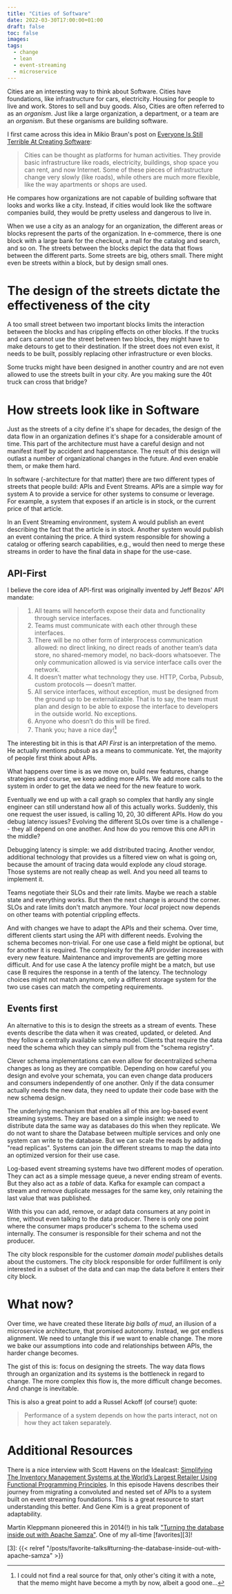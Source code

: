 ```yaml
---
title: "Cities of Software"
date: 2022-03-30T17:00:00+01:00
draft: false
toc: false
images:
tags: 
  - change
  - lean
  - event-streaming
  - microservice
---
```


Cities are an interesting way to think about Software. Cities have foundations,
like infrastructure for cars, electricity. Housing for people to live and work.
Stores to sell and buy goods. Also, Cities are often referred to as an
_organism_. Just like a large organization, a department, or a team are an
_organism_. But these organisms are building software.

I first came across this idea in Mikio Braun's post on [Everyone Is Still
Terrible At Creating Software][0]:

> Cities can be thought as platforms for human activities. They provide basic
> infrastructure like roads, electricity, buildings, shop space you can rent,
> and now Internet. Some of these pieces of infrastructure change very slowly
> (like roads), while others are much more flexible, like the way apartments or
> shops are used.

He compares how organizations are not capable of building software that looks
and works like a city. Instead, if cities would look like the software companies
build, they would be pretty useless and dangerous to live in.

When we use a city as an analogy for an organization, the different areas or
blocks represent the parts of the organization. In e-commerce, there is one
block with a large bank for the checkout, a mall for the catalog and search, and
so on. The streets between the blocks depict the data that flows between the
different parts. Some streets are big, others small. There might even be
streets within a block, but by design small ones.

# The design of the streets dictate the effectiveness of the city

A too small street between two important blocks limits the interaction between
the blocks and has crippling effects on other blocks. If the trucks and cars
cannot use the street between two blocks, they might have to make detours to get
to their destination. If the street does not even exist, it needs to be built,
possibly replacing other infrastructure or even blocks.

Some trucks might have been designed in another country and are not even allowed
to use the streets built in your city. Are you making sure the 40t truck can
cross that bridge?

# How streets look like in Software

Just as the streets of a city define it's shape for decades, the design of the
data flow in an organization defines it's shape for a considerable amount of
time. This part of the architecture must have a careful design and not manifest
itself by accident and happenstance. The result of this design will outlast a
number of organizational changes in the future. And even enable them, or make
them hard.

In software (-architecture for that matter) there are two different types of
streets that people build: APIs and Event Streams. APIs are a simple way for
system A to provide a service for other systems to consume or leverage. For
example, a system that exposes if an article is in stock, or the current price of
that article.

In an Event Streaming environment, system A would publish an event describing
the fact that the article is in stock. Another system would publish an event
containing the price. A third system responsible for showing a catalog or
offering search capabilities, e.g., would then need to merge these streams in
order to have the final data in shape for the use-case.

## API-First

I believe the core idea of API-first was originally invented by Jeff Bezos' API
mandate:

> 1. All teams will henceforth expose their data and functionality through
>    service interfaces.
> 2. Teams must communicate with each other through these interfaces.
> 3. There will be no other form of interprocess communication allowed: no
>    direct linking, no direct reads of another team’s data store, no
>    shared-memory model, no back-doors whatsoever. The only communication
>    allowed is via service interface calls over the network.
> 4. It doesn’t matter what technology they use. HTTP, Corba, Pubsub, custom
>    protocols — doesn’t matter.
> 5. All service interfaces, without exception, must be designed from the ground
>    up to be externalizable. That is to say, the team must plan and design to
>    be able to expose the interface to developers in the outside world. No
>    exceptions.
> 6. Anyone who doesn’t do this will be fired.
> 7. Thank you; have a nice day![^1]

The interesting bit in this is that _API First_ is an interpretation of the
memo. He actually mentions _pubsub_ as a means to communicate. Yet, the majority
of people first think about APIs.

What happens over time is as we move on, build new features, change strategies
and course, we keep adding more APIs. We add more calls to the system in order
to get the data we need for the new feature to work.

Eventually we end up with a call graph so complex that hardly any single
engineer can still understand how all of this actually works. Suddenly, this one
request the user issued, is calling 10, 20, 30 different APIs. How do you debug
latency issues? Evolving the different SLOs over time is a challenge -- they all
depend on one another. And how do you remove this one API in the middle?

Debugging latency is simple: we add distributed tracing. Another vendor,
additional technology that provides us a filtered view on what is going on,
because the amount of tracing data would explode any cloud storage. Those
systems are not really cheap as well. And you need all teams to implement it.

Teams negotiate their SLOs and their rate limits. Maybe we reach a stable state
and everything works. But then the next change is around the corner. SLOs and
rate limits don't match anymore. Your _local_ project now depends on other teams
with potential crippling effects.

And with changes we have to adapt the APIs and their schema. Over time,
different clients start using the API with different needs. Evolving the schema
becomes non-trivial. For one use case a field might be optional, but for another
it is required. The complexity for the API provider increases with every new
feature. Maintenance and improvements are getting more difficult. And for use
case A the latency profile might be a match, but use case B requires the
response in a tenth of the latency. The technology choices might not match
anymore, only a different storage system for the two use cases can match the
competing requirements.

## Events first

An alternative to this is to design the streets as a stream of events. These
events describe the data when it was created, updated, or deleted. And they
follow a centrally available schema model. Clients that require the data need
the schema which they can simply pull from the "schema registry".

Clever schema implementations can even allow for decentralized schema changes as
long as they are compatible.  Depending on how careful you design and evolve
your schemata, you can even change data producers and consumers independently
of one another. Only if the data consumer actually needs the new data, they
need to update their code base with the new schema design.

The underlying mechanism that enables all of this are log-based event streaming
systems. They are based on a simple insight: we need to distribute data the same
way as databases do this when they replicate. We do not want to share the
Database between multiple services and only one system can write to the
database. But we can scale the reads by adding "read replicas". Systems can
join the different streams to map the data into an optimized version for their
use case.

Log-based event streaming systems have two different modes of operation. They
can act as a simple message queue, a never ending stream of events. But they
also act as a _table_ of data. Kafka for example can compact a stream and remove
duplicate messages for the same key, only retaining the last value that was
published.

With this you can add, remove, or adapt data consumers at any point in time,
without even talking to the data producer. There is only one point where the
consumer maps producer's schema to the schema used internally. The consumer is
responsible for their schema and not the producer.

The city block responsible for the customer _domain model_ publishes details
about the customers. The city block responsible for order fulfillment is only
interested in a subset of the data and can map the data before it enters their
city block.

# What now?

Over time, we have created these literate _big balls of mud_, an illusion of a
microservice architecture, that promised autonomy. Instead, we got endless
alignment. We need to untangle this if we want to enable change. The more we
bake our assumptions into code and relationships between APIs, the harder change
becomes.

The gist of this is: focus on designing the streets. The way data flows through
an organization and its systems is the bottleneck in regard to change. The more
complex this flow is, the more difficult change becomes. And change is
inevitable.

This is also a great point to add a Russel Ackoff (of course!) quote:

> Performance of a system depends on how the parts interact, not on how they act
> taken separately.

# Additional Resources

There is a nice interview with Scott Havens on the Idealcast: [Simplifying The
Inventory Management Systems at the World’s Largest Retailer Using Functional
Programming Principles][1]. In this episode Havens describes their journey from
migrating a convoluted and nested set of APIs to a system built on event
streaming foundations. This is a great resource to start understanding this
better. And Gene Kim is a great proponent of adaptability.

Martin Kleppmann pioneered this in 2014(!) in his talk ["Turning the database
inside out with Apache Samza"][2]. One of my all-time [favorites][3]!

[0]: https://mikiobraun.wordpress.com/2021/04/05/creating-software-at-scale/

[^1]: I could not find a real source for that, only other's citing it with a
    note, that the memo might have become a myth by now, albeit a good one...

[1]: https://itrevolution.com/the-idealcast-episode-23

[2]: https://www.youtube.com/watch?v=fU9hR3kiOK0

[3]: {{< relref "/posts/favorite-talks#turning-the-database-inside-out-with-apache-samza" >}}
